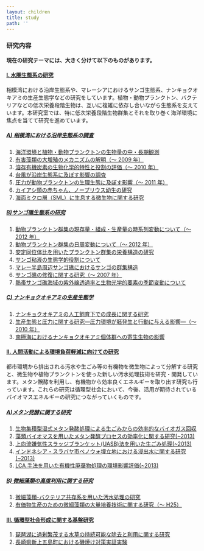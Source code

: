 ```yaml
---
layout: children
title: study
path: ''
---
```


### 研究内容

**現在の研究テーマには、大きく分けて以下のものがあります。**

#### [Ⅰ. 水圏生態系の研究](./studies/study-ocean.html)

相模湾における沿岸生態系や、マレーシアにおけるサンゴ生態系、ナンキョクオキアミの生産生態学などの研究をしています。植物・動物プランクトン、バクテリアなどの低次栄養段階生物は、互いに複雑に依存し合いながら生態系を支えています。本研究室では、特に低次栄養段階生物群集とそれを取り巻く海洋環境に焦点を当てて研究を進めています。

##### [A) 相模湾における沿岸生態系の調査](./studies/study-ocean.html#ocean_1)

1. [海洋環境と植物・動物プランクトンの生物量の中・長期観測](./studies/study-ocean.html#ocean_1-1)
2. [有害藻類の大増殖のメカニズムの解明（～ 2009 年）](./studies/study-ocean.html#ocean_1-2)
3. [溶存有機炭素の生物化学的特性と役割の評価（～ 2010 年）](./studies/study-ocean.html#ocean_1-3)
4. [台風が沿岸生態系に及ぼす影響の調査](./studies/study-ocean.html#ocean_1-4)
5. [圧力が動物プランクトンの生理生態に及ぼす影響（～ 2011 年）](./studies/study-ocean.html#ocean_1-5)
6. [カイアシ類の赤ちゃん、ノープリウス幼生の研究](./studies/study-ocean.html#ocean_1-6)
7. [海面ミクロ層（SML）に生息する微生物に関する研究](./studies/study-ocean.html#ocean_1-7)

##### [B)サンゴ礁生態系の研究](./studies/study-ocean.html#ocean_sango)

1. [動物プランクトン群集の現存量・組成・生産量の時系列変動について（～ 2012 年）](./studies/study-ocean.html#ocean_2-1)
2. [動物プランクトン群集の日周変動について（～ 2012 年）](./studies/study-ocean.html#ocean_2-2)
3. [安定同位体比を用いたプランクトン群集の栄養構造の研究](./studies/study-ocean.html#ocean_2-3)
4. [サンゴ粘液の生態学的役割について](./studies/study-ocean.html#ocean_2-4)
5. [マレー半島周辺サンゴ礁におけるサンゴの群集構造](./studies/study-ocean.html#ocean_2-5)
6. [サンゴ礁の修復に関する研究（～ 2007 年）](./studies/study-ocean.html#ocean_2-6)
7. [熱帯サンゴ礁海域の紫外線透過率と生物光学的要素の季節変動について](./studies/study-ocean.html#ocean_2-7)

##### [C) ナンキョクオキアミの生産生態学](./studies/study-ocean.html#ocean_okiami)

1. [ナンキョクオキアミの人工飼育下での成長に関する研究](./studies/study-ocean.html#ocean_3-1)
2. [生産生態と圧力に関する研究―圧力環境が胚発生と行動に与える影響―（～ 2010 年）](./studies/study-ocean.html#ocean_3-2)
3. [南極海におけるナンキョクオキアミ個体群への寄生生物の影響](./studies/study-ocean.html#ocean_3-3)

#### [Ⅱ. 人間活動による環境負荷軽減に向けての研究](./studies/study-waste.html)

都市環境から排出される汚水や生ごみ等の有機物を微生物によって分解する研究と、微生物や植物プランクトンを使った新しい汚水処理技術を研究・開発しています。メタン醗酵を利用し、有機物から効率良くエネルギーを取り出す研究も行っています。これらの研究は循環型社会において、今後、活用が期待されているバイオマスエネルギーの研究につながっていくものです。

##### [A)メタン発酵に関する研究](./studies/study-waste.html#waste_1)

1. [生物集積型湿式メタン発酵処理による生ごみからの効率的なバイオガス回収](./studies/study-waste.html#waste_1-1)
2. [藻類バイオマスを用いたメタン発酵プロセスの効率化に関する研究(~2013)](./studies/study-waste.html#waste_1-2)
3. [上向流嫌気性スラッジブランケット(UASB)法を用いた生ごみ処理(~2013)](./studies/study-waste.html#waste_1-3)
4. [インドネシア・スラバヤ市ベノウォ埋立地における浸出水に関する研究(~2013)](./studies/study-waste.html#waste_1-4)
5. [LCA 手法を用いた有機性廃棄物処理の環境影響評価(~2013)](./studies/study-waste.html#waste_1-5)

##### [B) 微細藻類の高度利用に関する研究](./studies/study-waste.html#waste_2)

1. [微細藻類-バクテリア共存系を用いた汚水処理の研究](./studies/study-waste.html#waste_2-1)
2. [有価物生産のための微細藻類の大量培養技術に関する研究（～ H25）](./studies/study-waste.html#waste_2-2)

#### [Ⅲ. 循環型社会形成に関する基盤研究](./studies/study-recycle.html)

1. [琵琶湖に過剰繁茂する水草の持続可能な除去と利用に関する研究](./studies/study-recycle.html#recycle_1)
2. [長崎県新上五島町における磯焼け対策実証実験](./studies/study-recycle.html#recycle_2)

<a class="scroll_to_top"></a>
